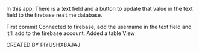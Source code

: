 



In this app, There is a text field and a button to update that value in the text field to the firebase realtime database.


First commit
Connected to firebase, add the username in the text field and it'll add to the firebase account.
Added a table View





CREATED BY PIYUSHXBAJAJ

